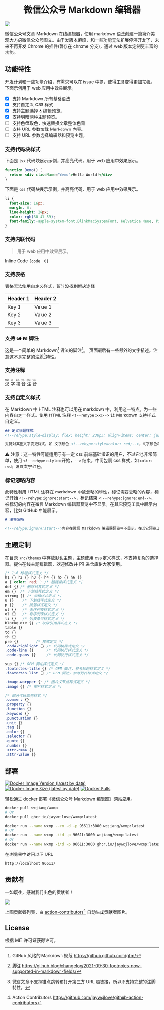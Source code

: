 <div align="center">

<h1 align="center">微信公众号 Markdown 编辑器</h1>

</div>

![](https://user-images.githubusercontent.com/1680273/187980169-e648f2a4-41f0-496f-8450-7f5ffc255059.png)

微信公众号文章 Markdown 在线编辑器，使用 markdown 语法创建一篇简介美观大方的微信公众号图文。由于发版本麻烦，和一些功能无法扩展停滞开发了，未来不再开发 Chrome 的插件(暂存在 chrome 分支)，通过 web 版本定制更丰富的功能。

## 功能特性

开发计划和一些功能介绍，有需求可以在 issue 中提，使得工具变得更加完善。下面示例用于 web 应用中效果展示。

- [x] 支持 Markdown 所有基础语法
- [x] 支持自定义 CSS 样式
- [x] 支持主题选择 & 编辑预览。
- [x] 支持明暗两种主题预览。
- [ ] 支持色盘取色，快速替换文章整体色调
- [ ] 支持 URL 参数加载 Markdown 内容。
- [ ] 支持 URL 参数选择编辑器和预览主题。

### 支持代码块样式

下面是 `jsx` 代码块展示示例，并高亮代码，用于 web 应用中效果展示。

```jsx
function Demo() {
  return <div className="demo">Hello World!</div>
}
```

下面是 `css` 代码块展示示例，并高亮代码，用于 web 应用中效果展示。

```css
li {
  font-size: 16px;
  margin: 0;
  line-height: 26px;
  color: rgb(30 41 59);
  font-family:-apple-system-font,BlinkMacSystemFont, Helvetica Neue, PingFang SC, Hiragino Sans GB , Microsoft YaHei UI , Microsoft YaHei ,Arial,sans-serif;
}
```

### 支持内联代码

> 用于 web 应用中效果展示。

Inline Code `{code: 0}`

### 支持表格

表格无法使用自定义样式，暂时没找到解决途径

| Header 1 | Header 2 |
| --- | --- |
| Key 1 | Value 1 |
| Key 2 | Value 2 |
| Key 3 | Value 3 |

### 支持 GFM 脚注

这是一个简单的 Markdown[^1] 语法的脚注[^2]。 页面最后有一些额外的文字描述。注意这不是完整的注脚[^3]特性。

[^1]: GitHub 风格的 Markdown 规范 https://github.github.com/gfm/
[^2]: 脚注 https://github.blog/changelog/2021-09-30-footnotes-now-supported-in-markdown-fields/
[^3]: 微信文章不支持锚点跳转和打开第三方 URL 超链接，所以不支持完整的注脚特性。

### 支持注释

<ruby>
  汉 <rp></rp><rt>Han</rt><rp></rp>
  字 <rp></rp><rt>zi</rt><rp></rp>
  拼 <rp></rp><rt>pin</rt><rp></rp>
  音 <rp></rp><rt>yin</rt><rp></rp>
  注 <rp></rp><rt>zhu</rt><rp></rp>
  音 <rp></rp><rt>yin</rt><rp></rp>
</ruby>

### 支持自定义样式
<!--rehype:style=color: red;-->

在 Markdown 中 HTML 注释也可以用在 markdown 中，利用这一特点，为一些内容自定一样式。使用 HTML 注释 `<!--rehype:xxx-->`<!--rehype:style=color: red;background: #ff000033;--> 让 Markdown 支持样式自定义。

```markdown
## 定义标题样式
<!--rehype:style=display: flex; height: 230px; align-items: center; justify-content: center; font-size: 38px;-->

支持对某些文字变更样式，如_文字颜色_<!--rehype:style=color: red;-->，文字颜色将被设置为红色(red)。
```

⚠️ 注意：这一特性可能适用于有一定 css 前端基础知识的用户，不过它也非常简单，使用 `<!--rehype:style=` 开始，`-->` 结束，中间包裹 css 样式，如 `color: red;` 设置文字红色。


### 标记忽略内容

此特性利用 HTML 注释在 markdown 中被忽略的特性，标记需要忽略的内容，标记开始 `<!--rehype:ignore:start-->`，标记结束 `<!--rehype:ignore:end-->`，被标记的内容在微信 Markdown 编辑器预览中不显示。在其它预览工具中展示内容，比如 GitHub 中能展示。

```markdown
# 注释忽略

<!--rehype:ignore:start-->内容在微信 Markdown 编辑器预览中不显示。在其它预览工具中展示内容。<!--rehype:ignore:end-->
```

## 主题定制

在目录 `src/themes` 中存放默认主题，主题使用 css 定义样式，不支持复杂的选择器。提供在线主题编辑器，欢迎修改并 PR 进仓库供大家使用。

```css
/* 1~6 标题样式定义 */
h1 {} h2 {} h3 {} h4 {} h5 {} h6 {}
a { color: red; } /* 超链接样式定义 */
del {} /* 删除线样式定义 */
em {}  /* 下划线样式定义 */
strong {} /* 加粗样式定义 */
u {}    /* 下划线样式定义 */
p {}    /* 段落样式定义 */
ul {}   /* 无序列表样式定义 */
ol {}   /* 有序列表样式定义 */
li {}   /* 列表条目样式定义 */
blockquote {} /* 块级引用样式定义 */
table {}
td {}
th {}
pre {}        /* 样式定义 */
.code-highlight {} /* 代码块样式定义 */
.code-line {}      /* 代码块行样式定义 */
.code-spans {}     /* 代码块行样式定义 */

sup {} /* GFM 脚注样式定义 */
.footnotes-title {} /* GFM 脚注，参考标题样式定义 */
.footnotes-list {} /* GFM 脚注，参考列表样式定义 */

.image-warpper {} /* 图片父节点样式定义 */
.image {} /* 图片样式定义 */

/* 部分代码高亮样式 */
.comment {}
.property {}
.function {}
.keyword {}
.punctuation {}
.unit {}
.tag {}
.color {}
.selector {}
.quote {}
.number {}
.attr-name {}
.attr-value {}
```

## 部署

[![Docker Image Version (latest by date)](https://img.shields.io/docker/v/wcjiang/wxmp?logo=docker)](https://hub.docker.com/r/wcjiang/wxmp) [![Docker Image Size (latest by date)](https://img.shields.io/docker/image-size/wcjiang/wxmp?logo=docker)](https://hub.docker.com/r/wcjiang/wxmp) [![Docker Pulls](https://img.shields.io/docker/pulls/wcjiang/wxmp?logo=docker)](https://hub.docker.com/r/wcjiang/wxmp)

轻松通过 docker 部署《微信公众号 Markdown 编辑器》网站应用。

```bash
docker pull wcjiang/wxmp
# Or
docker pull ghcr.io/jaywcjlove/wxmp:latest
```

```bash
docker run --name wxmp --rm -d -p 96611:3000 wcjiang/wxmp:latest
# Or
docker run --name wxmp -itd -p 96611:3000 wcjiang/wxmp:latest
# Or
docker run --name wxmp -itd -p 96611:3000 ghcr.io/jaywcjlove/wxmp:latest
```

在浏览器中访问以下 URL

```
http://localhost:96611/
```

## 贡献者

一如既往，感谢我们出色的贡献者！

<a href="https://github.com/jaywcjlove/wxmp/graphs/contributors">
  <img src="https://jaywcjlove.github.io/wxmp/CONTRIBUTORS.svg" />
</a>

上图贡献者列表，由 [action-contributors](https://github.com/jaywcjlove/github-action-contributors)[^4] 自动生成贡献者图片。


[^4]: Action Contributors https://github.com/jaywcjlove/github-action-contributors

## License

根据 MIT 许可证获得许可。
